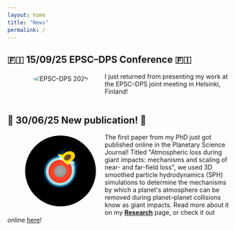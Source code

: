 ```yaml
---
layout: home
title: "News"
permalink: /
---
```


## 🇫🇮 15/09/25 EPSC–DPS Conference 🇫🇮

<figure style="float: left; margin-right: 20px; margin-top: 5px; text-align: center; width: 160px;">
  <img src="{{ /assets/img/EPSC.jpg | relative_url }}" alt="EPSC–DPS 2025"
       style="width: 160px; height: 160px; object-fit: cover; object-position: center; border-radius: 50%;">
</figure>

I just returned from presenting my work at the EPSC–DPS joint meeting in Helsinki, Finland!

<div style="clear: both; margin-bottom: 10px;"></div>

## 🚨 30/06/25 New publication! 🚨

<figure style="float: left; margin-right: 20px; margin-top: 5px; text-align: center; width: 160px;">
  <img src="/assets/img/impact_sim.png" alt="Impact simulation"
       style="width: 160px; height: 160px; object-fit: cover; object-position: center; border-radius: 50%;">
</figure>

The first paper from my PhD just got published online in the Planetary Science Journal! Titled "Atmospheric loss during giant impacts: mechanisms and scaling of near- and far-field loss", we used 3D smoothed particle hydrodynamics (SPH) simulations to determine the mechanisms by which a planet's atmosphere can be removed during planet–planet collisions know as giant impacts. Read more about it on my **[Research](/research/giant-impacts/)** page, or check it out online [here](https://iopscience.iop.org/article/10.3847/PSJ/add929/meta)!